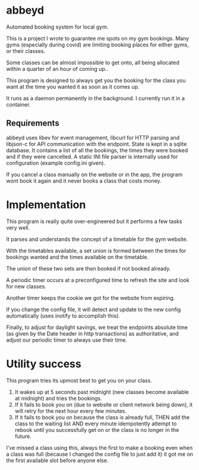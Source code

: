 abbeyd
=======

Automated booking system for local gym.

This is a project I wrote to guarantee me spots on my gym bookings.
Many gyms (especially during covid) are limiting booking places for either gyms, or their classes.

Some classes can be almost impossible to get onto, all being allocated within a quarter of an hour of coming up..

This program is designed to always get you the booking for the class you want at the time you wanted it as soon as it comes up.

It runs as a daemon permanently in the background. I currently run it in a container.

Requirements
------------

abbeyd uses libev for event management, libcurl for HTTP parsing and libjson-c for API communication with the endpoint.
State is kept in a sqlite database. It contains a list of all the bookings, the times they were booked and if they were cancelled.
A static INI file parser is internally used for configuration (example config.ini given).

If you cancel a class manually on the website or in the app, the program wont book it again and it never books a class that costs money.

# Implementation

This program is really quite over-engineered but it performs a few tasks very well.

It parses and understands the concept of a timetable for the gym website.

With the timetables available, a set union is formed between the times for bookings wanted and the times available on the timetable.

The union of these two sets are then booked if not booked already.

A periodic timer occurs at a preconfigured time to refresh the site and look for new classes.

Another timer keeps the cookie we got for the website from expiring.

If you change the config file, it will detect and update to the new config automatically (uses inotify to accomplish this).

Finally, to adjust for daylight savings, we treat the endpoints absolute time (as given by the Date header in http transactions) as authoritative, and adjust our periodic timer to always use their time.

# Utility success

This program tries its upmost best to get you on your class.

1. It wakes up at 5 seconds past midnight (new classes become available at midnight) and tries the bookings.
2. If it fails to book you on (due to website or client network being down), it will retry for the next hour every few minutes.
3. If it fails to book you on because the class is already full, THEN add the class to the waiting list AND every minute idempotently attempt to rebook until you successfully get on or the class is no longer in the future.

I've missed a class using this, always the first to make a booking even when a class was full (because I changed the config file to just add it) it got me on the first available slot before anyone else.

